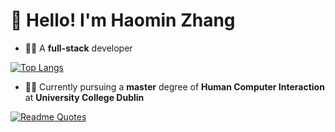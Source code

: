 # :wave: Hello! I'm Haomin Zhang

- :man_technologist: A **full-stack** developer

[![Top Langs](https://github-readme-stats.vercel.app/api/top-langs/?username=hmzhang48&size_weight=0.5&count_weight=0.5&layout=compact)](https://github.com/anuraghazra/github-readme-stats)

- :man_student: Currently pursuing a **master** degree of **Human Computer Interaction** at **University College Dublin**

[![Readme Quotes](https://quotes-github-readme.vercel.app/api?type=horizontal&theme=dracula)](https://github.com/piyushsuthar/github-readme-quotes)
